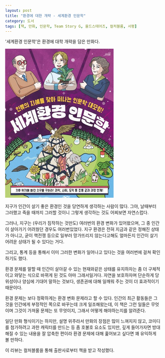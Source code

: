 ```yaml
---
layout: post
title: "환경에 대한 개략 - 세계환경 인문학"
category: 도서
tags: [책, 만화, 인문학, Team Story G, 올드스테어즈, 컬처블룸, 서평]
---
```


'세계환경 인문학'은
환경에 대학 개략을 담은 만화다.

![표지](/images/book/world-environment-humanities-comic-book-h480.jpg)

지구가 인간이 살기 좋은 환경인 것을 당연하게 생각하는 사람이 많다.
그야, 날때부터 그러했고 죽을 때까지 그러할 것이니 그렇게 생각하는 것도 어찌보면 자연스럽다.

그러나, 지구는 (우리가 짐작하는 것만도) 여러번의 환경 변화가 있어왔으며,
그 중 인간이 살아가기 어려웠던 경우도 여러번있었다.
지구 환경은 전혀 지금과 같은 정해진 상태가 아니고,
굳이 핵전쟁 등으로 일부러 망가뜨리지 않는다고해도
얼마든지 인간이 살기 어려운 상태가 될 수 있다는 거다.

그리고, 통계 등을 통해서
이미 그러한 변화가 일어나고 있다는 것을
여러번에 걸쳐 확인하기도 했다.

환경 문제를 말할 때
인간이 살아갈 수 있는 현재와같은 상태를 유지하자는
좀 더 구체적이고 와닿는 식으로 바뀌게 된 것도 아마 그래서일거다.
자연을 보호하자며 단순하게 당위성이나 양심에 기대어 말하는 것보다,
생존권에 대해 일깨워 주는 것이 더 효과적이기 때문이다.

환경 문제는 보다 정확하게는 환경 변화 문제라고 할 수 있다.
인간의 최근 활동들은 그것을 인간에게 부정적인 쪽으로 바꾸는데 크게 일조해왔는데,
이 책은 그런 일들은 무엇이며
그것이 가져올 문제는 또 무엇이지,
그래서 어떻게 해야하는지를 알려준다.

일단 만화 형식이기는 하지만,
설명 위주라서 만화의 장점은 많이 느껴지지 않고,
코미디를 첨가하려고 과한 캐릭터를 만드는 등 좀 호불호 요소도 있지만,
깊게 들어가자면 방대해질 수 있는 내용을 잘 압축한 편이라
환경 문제에 대해 훑어보고 싶다면 꽤 유익하게 볼 만하다.



<div class="im im-info">
이 리뷰는 컬처블룸을 통해 출판사로부터 책을 받고 작성했다.
</div>
